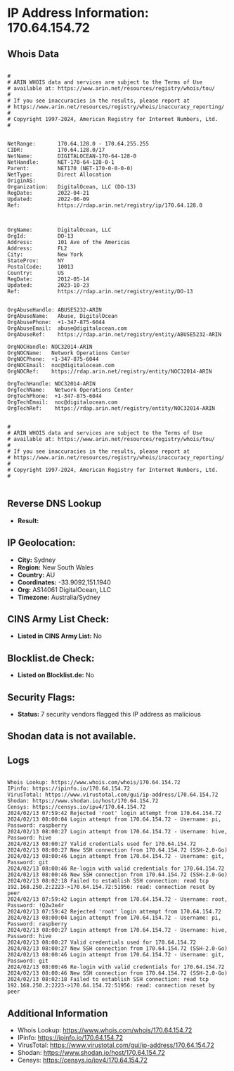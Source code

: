 # IP Address Information: 170.64.154.72

## Whois Data
```

#
# ARIN WHOIS data and services are subject to the Terms of Use
# available at: https://www.arin.net/resources/registry/whois/tou/
#
# If you see inaccuracies in the results, please report at
# https://www.arin.net/resources/registry/whois/inaccuracy_reporting/
#
# Copyright 1997-2024, American Registry for Internet Numbers, Ltd.
#


NetRange:       170.64.128.0 - 170.64.255.255
CIDR:           170.64.128.0/17
NetName:        DIGITALOCEAN-170-64-128-0
NetHandle:      NET-170-64-128-0-1
Parent:         NET170 (NET-170-0-0-0-0)
NetType:        Direct Allocation
OriginAS:       
Organization:   DigitalOcean, LLC (DO-13)
RegDate:        2022-04-21
Updated:        2022-06-09
Ref:            https://rdap.arin.net/registry/ip/170.64.128.0



OrgName:        DigitalOcean, LLC
OrgId:          DO-13
Address:        101 Ave of the Americas
Address:        FL2
City:           New York
StateProv:      NY
PostalCode:     10013
Country:        US
RegDate:        2012-05-14
Updated:        2023-10-23
Ref:            https://rdap.arin.net/registry/entity/DO-13


OrgAbuseHandle: ABUSE5232-ARIN
OrgAbuseName:   Abuse, DigitalOcean 
OrgAbusePhone:  +1-347-875-6044 
OrgAbuseEmail:  abuse@digitalocean.com
OrgAbuseRef:    https://rdap.arin.net/registry/entity/ABUSE5232-ARIN

OrgNOCHandle: NOC32014-ARIN
OrgNOCName:   Network Operations Center
OrgNOCPhone:  +1-347-875-6044 
OrgNOCEmail:  noc@digitalocean.com
OrgNOCRef:    https://rdap.arin.net/registry/entity/NOC32014-ARIN

OrgTechHandle: NOC32014-ARIN
OrgTechName:   Network Operations Center
OrgTechPhone:  +1-347-875-6044 
OrgTechEmail:  noc@digitalocean.com
OrgTechRef:    https://rdap.arin.net/registry/entity/NOC32014-ARIN


#
# ARIN WHOIS data and services are subject to the Terms of Use
# available at: https://www.arin.net/resources/registry/whois/tou/
#
# If you see inaccuracies in the results, please report at
# https://www.arin.net/resources/registry/whois/inaccuracy_reporting/
#
# Copyright 1997-2024, American Registry for Internet Numbers, Ltd.
#


```
## Reverse DNS Lookup
- **Result:** 

## IP Geolocation:
- **City:** Sydney
- **Region:** New South Wales
- **Country:** AU
- **Coordinates:** -33.9092,151.1940
- **Org:** AS14061 DigitalOcean, LLC
- **Timezone:** Australia/Sydney

## CINS Army List Check:
- **Listed in CINS Army List:** 
No

## Blocklist.de Check:
- **Listed on Blocklist.de:** 
No

## Security Flags:
- **Status:** 7 security vendors flagged this IP address as malicious

## Shodan data is not available.

## Logs
```

Whois Lookup: https://www.whois.com/whois/170.64.154.72
IPinfo: https://ipinfo.io/170.64.154.72
VirusTotal: https://www.virustotal.com/gui/ip-address/170.64.154.72
Shodan: https://www.shodan.io/host/170.64.154.72
Censys: https://censys.io/ipv4/170.64.154.72
2024/02/13 07:59:42 Rejected 'root' login attempt from 170.64.154.72
2024/02/13 08:00:04 Login attempt from 170.64.154.72 - Username: pi, Password: raspberry
2024/02/13 08:00:27 Login attempt from 170.64.154.72 - Username: hive, Password: hive
2024/02/13 08:00:27 Valid credentials used for 170.64.154.72
2024/02/13 08:00:27 New SSH connection from 170.64.154.72 (SSH-2.0-Go)
2024/02/13 08:00:46 Login attempt from 170.64.154.72 - Username: git, Password: git
2024/02/13 08:00:46 Re-login with valid credentials for 170.64.154.72
2024/02/13 08:00:46 New SSH connection from 170.64.154.72 (SSH-2.0-Go)
2024/02/13 08:02:18 Failed to establish SSH connection: read tcp 192.168.250.2:2223->170.64.154.72:51956: read: connection reset by peer
2024/02/13 07:59:42 Login attempt from 170.64.154.72 - Username: root, Password: !Q2w3e4r
2024/02/13 07:59:42 Rejected 'root' login attempt from 170.64.154.72
2024/02/13 08:00:04 Login attempt from 170.64.154.72 - Username: pi, Password: raspberry
2024/02/13 08:00:27 Login attempt from 170.64.154.72 - Username: hive, Password: hive
2024/02/13 08:00:27 Valid credentials used for 170.64.154.72
2024/02/13 08:00:27 New SSH connection from 170.64.154.72 (SSH-2.0-Go)
2024/02/13 08:00:46 Login attempt from 170.64.154.72 - Username: git, Password: git
2024/02/13 08:00:46 Re-login with valid credentials for 170.64.154.72
2024/02/13 08:00:46 New SSH connection from 170.64.154.72 (SSH-2.0-Go)
2024/02/13 08:02:18 Failed to establish SSH connection: read tcp 192.168.250.2:2223->170.64.154.72:51956: read: connection reset by peer

```
## Additional Information
- Whois Lookup: https://www.whois.com/whois/170.64.154.72
- IPinfo: https://ipinfo.io/170.64.154.72
- VirusTotal: https://www.virustotal.com/gui/ip-address/170.64.154.72
- Shodan: https://www.shodan.io/host/170.64.154.72
- Censys: https://censys.io/ipv4/170.64.154.72

